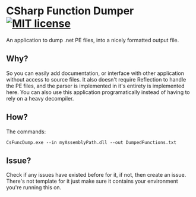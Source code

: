 ﻿
# CSharp Function Dumper [![MIT license](https://img.shields.io/badge/License-MIT-blue.svg)](https://lbesson.mit-license.org/)

An application to dump .net PE files, into a nicely formatted output file.

## Why?
So you can easily add documentation, or interface with other application without
access to source files. It also doesn't require Reflection to handle the PE files,
and the parser is implemented in it's entirety is implemented here. You can also 
use this application programatically instead of having to rely on a heavy
decompiler.

## How?
The commands:
```
CsFuncDump.exe --in myAssemblyPath.dll --out DumpedFunctions.txt
```

## Issue?
Check if any issues have existed before for it, if not, then create an issue. There's not template for it just make sure it contains your environment you're running this on.
